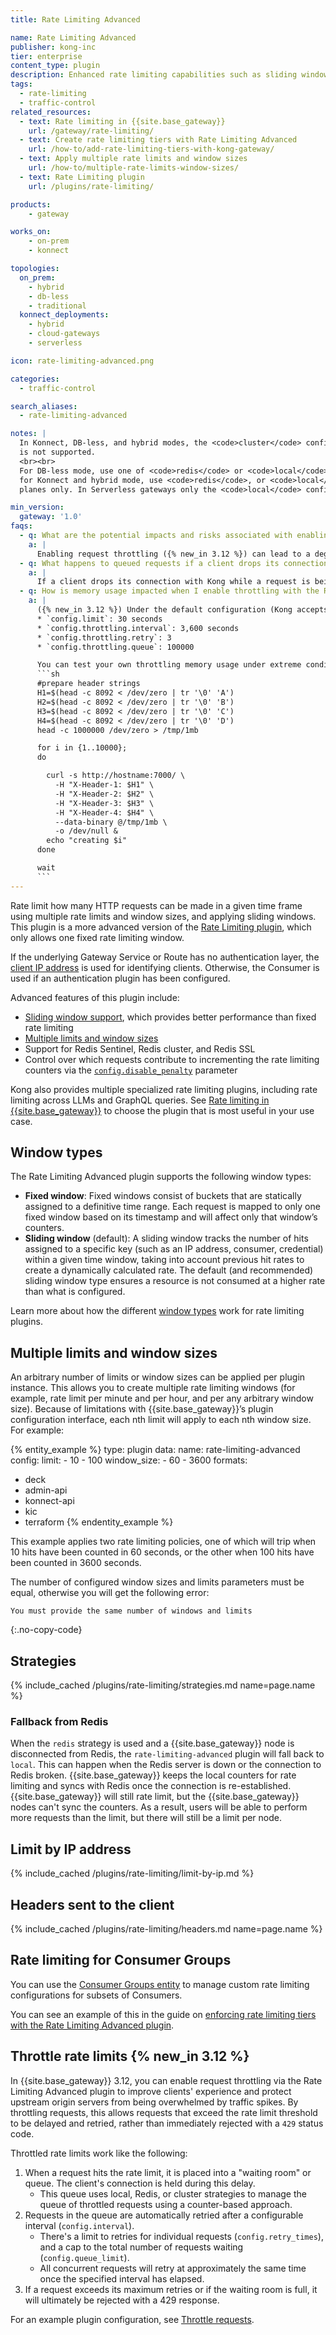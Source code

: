 ```yaml
---
title: Rate Limiting Advanced

name: Rate Limiting Advanced
publisher: kong-inc
tier: enterprise
content_type: plugin
description: Enhanced rate limiting capabilities such as sliding window support, Redis Sentinel support, and increased performance
tags:
  - rate-limiting
  - traffic-control
related_resources:
  - text: Rate limiting in {{site.base_gateway}}
    url: /gateway/rate-limiting/
  - text: Create rate limiting tiers with Rate Limiting Advanced
    url: /how-to/add-rate-limiting-tiers-with-kong-gateway/
  - text: Apply multiple rate limits and window sizes
    url: /how-to/multiple-rate-limits-window-sizes/
  - text: Rate Limiting plugin
    url: /plugins/rate-limiting/

products:
    - gateway

works_on:
    - on-prem
    - konnect

topologies:
  on_prem:
    - hybrid
    - db-less
    - traditional
  konnect_deployments:
    - hybrid
    - cloud-gateways
    - serverless

icon: rate-limiting-advanced.png

categories:
  - traffic-control

search_aliases:
  - rate-limiting-advanced

notes: |
  In Konnect, DB-less, and hybrid modes, the <code>cluster</code> config strategy
  is not supported.
  <br><br>
  For DB-less mode, use one of <code>redis</code> or <code>local</code>;
  for Konnect and hybrid mode, use <code>redis</code>, or <code>local</code> for data
  planes only. In Serverless gateways only the <code>local</code> config strategy is supported.

min_version:
  gateway: '1.0'
faqs:
  - q: What are the potential impacts and risks associated with enabling request throttling in Rate Limiting Advanced?
    a: |
      Enabling request throttling ({% new_in 3.12 %}) can lead to a degradation in the capacity of {{site.base_gateway}} data plane nodes. This is because client requests are held open for a longer duration during the throttling period compared to normal rejections. This extended occupation of resources (like memory and file descriptors) can reduce the data plane's ability to handle other new requests, potentially leading to scale or stress issues during high traffic spikes. Configuring a large `config.throttle_queue_limit` can also consume significant memory on data plane nodes.
  - q: What happens to queued requests if a client drops its connection with {{site.base_gateway}} during the Rate Limiting Advanced throttling period?
    a: |
      If a client drops its connection with Kong while a request is being throttled ({% new_in 3.12 %}), {{site.base_gateway}} automatically releases all associated resources for that specific request. This means the individual request will no longer be processed or retried. However, the counter that accounted for this request's slot in the "waiting room" is automatically managed by the underlying counter mechanism (shared dictionary or Redis). These counters are typically recorded within specific time windows and are automatically evicted when their window expires, ensuring resource cleanup without manual intervention for each dropped connection.
  - q: How is memory usage impacted when I enable throttling with the Rate Limiting Advanced plugin?
    a: |
      ({% new_in 3.12 %}) Under the default configuration (Kong accepts a maximum request header size of 32 KB, and the Linux kernel TCP buffer is approximately 200 KB), in extreme scenarios where both Kong’s header buffer and the kernel’s TCP buffer are fully utilized, the average memory consumption of each open connection is around 220 KB for one Route with one Rate Limiting Advanced plugin configured with the following:
      * `config.limit`: 30 seconds
      * `config.throttling.interval`: 3,600 seconds
      * `config.throttling.retry`: 3
      * `config.throttling.queue`: 100000

      You can test your own throttling memory usage under extreme conditions by using a script like the following:
      ```sh
      #prepare header strings
      H1=$(head -c 8092 < /dev/zero | tr '\0' 'A')
      H2=$(head -c 8092 < /dev/zero | tr '\0' 'B')
      H3=$(head -c 8092 < /dev/zero | tr '\0' 'C')
      H4=$(head -c 8092 < /dev/zero | tr '\0' 'D')
      head -c 1000000 /dev/zero > /tmp/1mb

      for i in {1..10000};
      do

        curl -s http://hostname:7000/ \
          -H "X-Header-1: $H1" \
          -H "X-Header-2: $H2" \
          -H "X-Header-3: $H3" \
          -H "X-Header-4: $H4" \
          --data-binary @/tmp/1mb \
          -o /dev/null &
        echo "creating $i"
      done

      wait
      ```
---
```


Rate limit how many HTTP requests can be made in a given time frame using multiple rate limits and window sizes, and applying sliding windows.
This plugin is a more advanced version of the [Rate Limiting plugin](/plugins/rate-limiting/), which only allows one fixed rate limiting window.

If the underlying Gateway Service or Route has no authentication layer, the [client IP address](#limit-by-ip-address) is used for identifying clients.
Otherwise, the Consumer is used if an authentication plugin has been configured.

Advanced features of this plugin include:
* [Sliding window support](#window-types), which provides better performance than fixed rate limiting
* [Multiple limits and window sizes](#multiple-limits-and-window-sizes)
* Support for Redis Sentinel, Redis cluster, and Redis SSL
* Control over which requests contribute to incrementing the rate limiting counters via the [`config.disable_penalty`](./reference/#schema--config-disable-penalty) parameter

Kong also provides multiple specialized rate limiting plugins, including rate limiting across LLMs and GraphQL queries.
See [Rate limiting in {{site.base_gateway}}](/gateway/rate-limiting/) to choose the plugin that is most useful in your use case.

## Window types

The Rate Limiting Advanced plugin supports the following window types:

* **Fixed window**: Fixed windows consist of buckets that are statically assigned to a definitive time range. Each request is mapped to only one fixed window based on its timestamp and will affect only that window’s counters.
* **Sliding window** (default): A sliding window tracks the number of hits assigned to a specific key (such as an IP address, consumer, credential) within a given time window, taking into account previous hit rates to create a dynamically calculated rate.
The default (and recommended) sliding window type ensures a resource is not consumed at a higher rate than what is configured.

Learn more about how the different [window types](/gateway/rate-limiting/window-types/) work for rate limiting plugins.

## Multiple limits and window sizes

An arbitrary number of limits or window sizes can be applied per plugin instance. This allows you to create multiple rate limiting windows (for example, rate limit per minute and per hour, and per any arbitrary window size). Because of limitations with {{site.base_gateway}}’s plugin configuration interface, each nth limit will apply to each nth window size. For example:

{% entity_example %}
type: plugin
data:
  name: rate-limiting-advanced
  config:
    limit:
      - 10
      - 100
    window_size:
      - 60
      - 3600
formats:
  - deck
  - admin-api
  - konnect-api
  - kic
  - terraform
{% endentity_example %}

This example applies two rate limiting policies, one of which will trip when 10 hits have been counted in 60 seconds, or the other when 100 hits have been counted in 3600 seconds.

The number of configured window sizes and limits parameters must be equal, otherwise you will get the following error:

```plaintext
You must provide the same number of windows and limits
```
{:.no-copy-code}

## Strategies

{% include_cached /plugins/rate-limiting/strategies.md name=page.name %}

### Fallback from Redis

When the `redis` strategy is used and a {{site.base_gateway}} node is disconnected from Redis, the `rate-limiting-advanced` plugin will fall back to `local`.
This can happen when the Redis server is down or the connection to Redis broken.
{{site.base_gateway}} keeps the local counters for rate limiting and syncs with Redis once the connection is re-established.
{{site.base_gateway}} will still rate limit, but the {{site.base_gateway}} nodes can't sync the counters. As a result, users will be able
to perform more requests than the limit, but there will still be a limit per node.

## Limit by IP address

{% include_cached /plugins/rate-limiting/limit-by-ip.md %}

## Headers sent to the client

{% include_cached /plugins/rate-limiting/headers.md name=page.name %}

## Rate limiting for Consumer Groups

You can use the [Consumer Groups entity](/gateway/entities/consumer-group/) to manage custom rate limiting configurations for
subsets of Consumers.

You can see an example of this in the guide on [enforcing rate limiting tiers with the Rate Limiting Advanced plugin](/how-to/add-rate-limiting-tiers-with-kong-gateway/).

## Throttle rate limits {% new_in 3.12 %}

In {{site.base_gateway}} 3.12, you can enable request throttling via the Rate Limiting Advanced plugin to improve clients' experience and protect upstream origin servers from being overwhelmed by traffic spikes. By throttling requests, this allows requests that exceed the rate limit threshold to be delayed and retried, rather than immediately rejected with a `429` status code. 

Throttled rate limits work like the following:
1. When a request hits the rate limit, it is placed into a "waiting room" or queue. The client's connection is held during this delay.
   * This queue uses local, Redis, or cluster strategies to manage the queue of throttled requests using a counter-based approach.
1. Requests in the queue are automatically retried after a configurable interval (`config.interval`). 
   * There's a limit to retries for individual requests (`config.retry_times`), and a cap to the total number of requests waiting (`config.queue_limit`).
   * All concurrent requests will retry at approximately the same time once the specified interval has elapsed.
1. If a request exceeds its maximum retries or if the waiting room is full, it will ultimately be rejected with a 429 response.

For an example plugin configuration, see [Throttle requests](/plugins/rate-limiting-advanced/examples/throttle-requests/).


